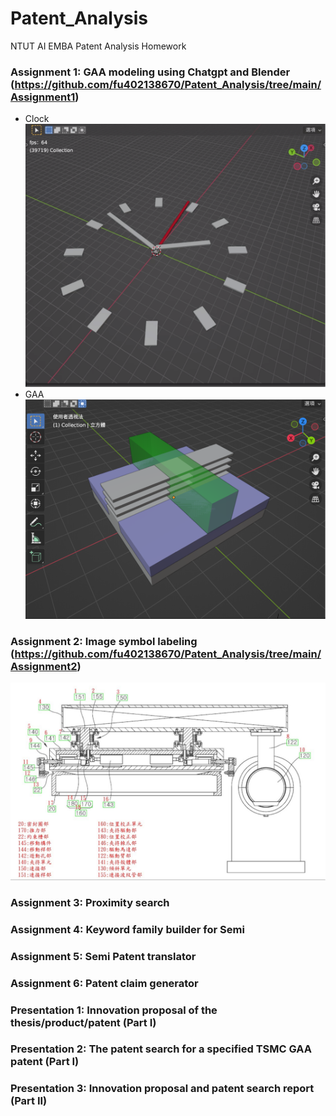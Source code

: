 # Patent_Analysis
NTUT AI EMBA Patent Analysis Homework

### Assignment 1: GAA modeling using Chatgpt and Blender (https://github.com/fu402138670/Patent_Analysis/tree/main/Assignment1)
- Clock
![Clock by Blender](https://github.com/fu402138670/Patent_Analysis/blob/main/Assignment1/Clock.png)
- GAA
![GAA by Blender](https://github.com/fu402138670/Patent_Analysis/blob/main/Assignment1/GAA.png)

### Assignment 2: Image symbol labeling (https://github.com/fu402138670/Patent_Analysis/tree/main/Assignment2)
![Labeling IPA](https://github.com/fu402138670/Patent_Analysis/blob/main/Assignment2/Label.png)

### Assignment 3: Proximity search
### Assignment 4: Keyword family builder for Semi 
### Assignment 5: Semi Patent translator
### Assignment 6: Patent claim generator
### Presentation 1: Innovation proposal of the thesis/product/patent (Part I)
### Presentation 2: The patent search for a specified TSMC GAA patent (Part I)
### Presentation 3: Innovation proposal and patent search report (Part II)
